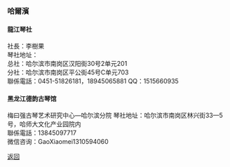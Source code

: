### 哈爾濱
#### 龍江琴社
社長：李樹果    
琴社地址：  
总社：哈尔滨市南岗区汉阳街30号2单元201  
分社：哈尔滨市南岗区平公街45号C单元703  
聯係電話：0451-51826181，18945065881
QQ：1515660935

#### 黑龙江德韵古琴馆
梅曰强古琴艺术研究中心—哈尔滨分院
琴社地址：哈尔滨市南岗区林兴街33—5号，哈师大文化产业园院内  
聯係電話：13845097717  
微信咨询：GaoXiaomei1310594060  


[返回](China.md)
